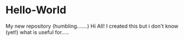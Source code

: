 # Hello-World
My new repository (humbling.......)
Hi All!
I created this but i don't know (yet!) what is useful for.....
